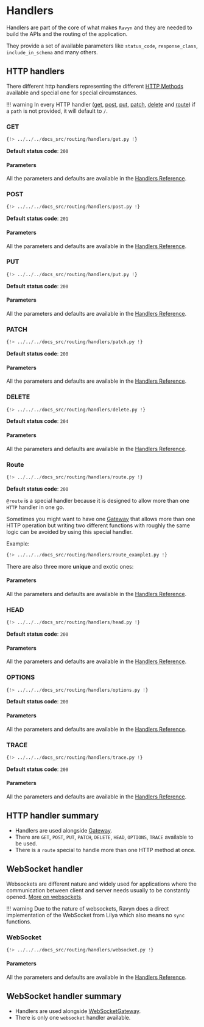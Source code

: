 # Handlers

Handlers are part of the core of what makes `Ravyn` and they are needed to build the APIs and the routing
of the application.

They provide a set of available parameters like `status_code`, `response_class`, `include_in_schema` and many others.

## HTTP handlers

There different http handlers representing the different
<a href="https://developer.mozilla.org/en-US/docs/Web/HTTP/Methods" target="_blank">HTTP Methods</a> available
and special one for special circumstances.

!!! warning
    In every HTTP handler ([get](#get), [post](#post), [put](#put), [patch](#patch), [delete](#delete) and [route](#route))
    if a `path` is not provided, it will default to `/`.

### GET

```python hl_lines="4 9 14"
{!> ../../../docs_src/routing/handlers/get.py !}
```

**Default status code**: `200`

#### Parameters

All the parameters and defaults are available in the [Handlers Reference](../references/routing/handlers.md#ravyn.get).

### POST

```python hl_lines="11 17"
{!> ../../../docs_src/routing/handlers/post.py !}
```

**Default status code**: `201`

#### Parameters

All the parameters and defaults are available in the [Handlers Reference](../references/routing/handlers.md#ravyn.post).

### PUT

```python hl_lines="4 9"
{!> ../../../docs_src/routing/handlers/put.py !}
```

**Default status code**: `200`

#### Parameters

All the parameters and defaults are available in the [Handlers Reference](../references/routing/handlers.md#ravyn.put).

### PATCH

```python hl_lines="4 9"
{!> ../../../docs_src/routing/handlers/patch.py !}
```

**Default status code**: `200`

#### Parameters

All the parameters and defaults are available in the [Handlers Reference](../references/routing/handlers.md#ravyn.patch).

### DELETE

```python hl_lines="4 10"
{!> ../../../docs_src/routing/handlers/delete.py !}
```

**Default status code**: `204`

#### Parameters

All the parameters and defaults are available in the [Handlers Reference](../references/routing/handlers.md#ravyn.delete).

### Route

```python hl_lines="4 9 14 19"
{!> ../../../docs_src/routing/handlers/route.py !}
```

**Default status code**: `200`

`@route` is a special handler because it is designed to allow more than one `HTTP` handler in one go.

Sometimes you might want to have one [Gateway](./routes.md#gateway) that allows more than one HTTP operation but
writing two different functions with roughly the same logic can be avoided by using this special handler.

Example:

```python hl_lines="4"
{!> ../../../docs_src/routing/handlers/route_example1.py !}
```

There are also three more **unique** and exotic ones:

#### Parameters

All the parameters and defaults are available in the [Handlers Reference](../references/routing/handlers.md#ravyn.route).

### HEAD

```python hl_lines="4 9 14"
{!> ../../../docs_src/routing/handlers/head.py !}
```

**Default status code**: `200`

#### Parameters

All the parameters and defaults are available in the [Handlers Reference](../references/routing/handlers.md#ravyn.head).

### OPTIONS

```python hl_lines="4 9 14"
{!> ../../../docs_src/routing/handlers/options.py !}
```

**Default status code**: `200`

#### Parameters

All the parameters and defaults are available in the [Handlers Reference](../references/routing/handlers.md#ravyn.options).

### TRACE

```python hl_lines="4 9 14"
{!> ../../../docs_src/routing/handlers/trace.py !}
```

**Default status code**: `200`

#### Parameters

All the parameters and defaults are available in the [Handlers Reference](../references/routing/handlers.md#ravyn.trace).

## HTTP handler summary

* Handlers are used alongside [Gateway](./routes.md#gateway).
* There are `GET`, `POST`, `PUT`, `PATCH`, `DELETE`, `HEAD`, `OPTIONS`, `TRACE` available to be used.
* There is a `route` special to handle more than one HTTP method at once.

## WebSocket handler

Websockets are different nature and widely used for applications where the communication between client and server
needs usually to be constantly opened.
<a href="https://developer.mozilla.org/en-US/docs/Web/API/WebSockets_API" target="_blank">More on websockets</a>.

!!! warning
    Due to the nature of websockets, Ravyn does a direct implementation of the WebSocket from Lilya which also
    means no `sync` functions.

### WebSocket

```python hl_lines="5 12 19 26 33"
{!> ../../../docs_src/routing/handlers/websocket.py !}
```

#### Parameters

All the parameters and defaults are available in the [Handlers Reference](../references/routing/handlers.md#ravyn.websocket).


## WebSocket handler summary

* Handlers are used alongside [WebSocketGateway](./routes.md#websocketgateway).
* There is only one `websocket` handler available.
